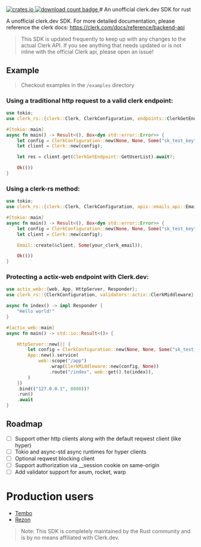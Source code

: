 <a href="https://crates.io/crates/clerk-rs">
    <img src="https://img.shields.io/crates/v/clerk-rs.svg?style=flat-square" alt="crates.io" />
</a>
<a href="https://crates.io/crates/clerk-rs">
    <img src="https://img.shields.io/crates/d/clerk-rs.svg?style=flat-square"
        alt="download count badge" />
</a>
# An unofficial clerk.dev SDK for rust

A unofficial clerk.dev SDK. For more detailed documentation, please reference the clerk docs: https://clerk.com/docs/reference/backend-api

> This SDK is updated frequently to keep up with any changes to the actual Clerk API. If you see anything that needs updated or is not inline with the official Clerk api, please open an issue!

## Example

> Checkout examples in the `/examples` directory

### Using a traditional http request to a valid clerk endpoint:

```rust
use tokio;
use clerk_rs::{clerk::Clerk, ClerkConfiguration, endpoints::ClerkGetEndpoint};

#[tokio::main]
async fn main() -> Result<(), Box<dyn std::error::Error>> {
    let config = ClerkConfiguration::new(None, None, Some("sk_test_key".to_string()), None);
    let client = Clerk::new(config);

    let res = client.get(ClerkGetEndpoint::GetUserList).await?;

    Ok(())
}
```

### Using a clerk-rs method:

```rust
use tokio;
use clerk_rs::{clerk::Clerk, ClerkConfiguration, apis::emails_api::Email};

#[tokio::main]
async fn main() -> Result<(), Box<dyn std::error::Error>> {
    let config = ClerkConfiguration::new(None, None, Some("sk_test_key".to_string()), None);
    let client = Clerk::new(config);

    Email::create(&client, Some(your_clerk_email));

    Ok(())
}
```

### Protecting a actix-web endpoint with Clerk.dev:

```rust
use actix_web::{web, App, HttpServer, Responder};
use clerk_rs::{ClerkConfiguration, validators::actix::ClerkMiddleware};

async fn index() -> impl Responder {
    "Hello world!"
}

#[actix_web::main]
async fn main() -> std::io::Result<()> {

    HttpServer::new(|| {
        let config = ClerkConfiguration::new(None, None, Some("sk_test_key".to_string()), None);
        App::new().service(
            web::scope("/app")
                .wrap(ClerkMiddleware::new(config, None))
                .route("/index", web::get().to(index)),
        )
    })
    .bind(("127.0.0.1", 8080))?
    .run()
    .await
}
```

## Roadmap

- [ ] Support other http clients along with the default reqwest client (like hyper)
- [ ] Tokio and async-std async runtimes for hyper clients
- [ ] Optional reqwest blocking client
- [ ] Support authorization via \_\_session cookie on same-origin
- [ ] Add validator support for axum, rocket, warp

# Production users

- [Tembo](https://tembo.io)
- [Rezon](https://rezon.ai)

> Note: This SDK is completely maintained by the Rust community and is by no means affiliated with Clerk.dev.

</br>

